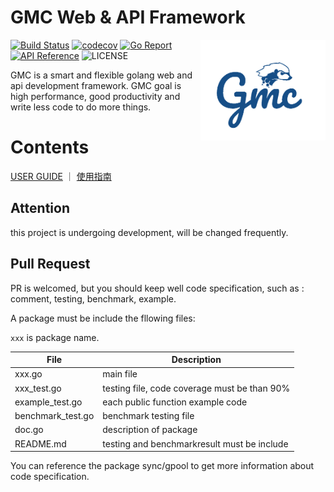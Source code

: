 
# GMC Web & API Framework

<img align="right" src="/doc/images/logo2.png" width="200" height="auto"/>  

[![Build Status](https://travis-ci.com/snail007/gmc.svg?branch=master)](https://travis-ci.com/snail007/gmc)
[![codecov](https://codecov.io/gh/snail007/gmc/branch/master/graph/badge.svg)](https://codecov.io/gh/snail007/gmc)
[![Go Report](https://goreportcard.com/badge/github.com/snail007/gmc)](https://goreportcard.com/report/github.com/snail007/gmc)
[![API Reference](https://img.shields.io/badge/go.dev-reference-blue)](https://pkg.go.dev/github.com/snail007/gmc)
![LICENSE](https://img.shields.io/github/license/snail007/gmc)

GMC is a smart and flexible golang web and api development framework. GMC goal is high performance, good productivity and write less code to do more things.

# Contents

[USER GUIDE](https://snail007.github.io/gmc/) ｜ [使用指南](https://snail.gitee.io/gmc/zh)

## Attention
this project is undergoing development, will be changed frequently.

## Pull Request
PR is welcomed, but you should keep well code specification, such as : comment, testing, benchmark, example.

A package must be include the fllowing files:   

`xxx` is package name.  

| File | Description |
| ---- | ---- |
| xxx.go | main file |
| xxx_test.go | testing file, code coverage must be than 90% |
| example_test.go  | each public function example code |
| benchmark_test.go | benchmark testing file |
| doc.go | description of package |
| README.md | testing and benchmarkresult must be include |

You can reference the package sync/gpool to get more information about code specification.
